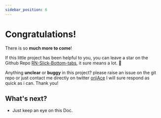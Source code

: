 ```yaml
---
sidebar_position: 6
---
```


# Congratulations!


There is so **much more to come**!

If this little project has been helpful to you, you can leave a star
on the Github Repo [RN-Slick-Bottom-tabs](https://github.com/orjiace/rn-slick-bottom-tabs), it sure means a lot. 🙂

Anything **unclear** or **buggy** in this project? please raise an issue on the git repo or just contact me directly on twitter [orjiAce](https://twitter.com/orjiAce)
I will sure respond as quick as i can.
Thank you!

## What's next?

- Just keep an eye on this Doc.

